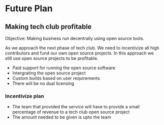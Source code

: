 # Future Plan 

## Making tech club profitable 
Objective: Making business run decentrally using open source tools. 

As we approach the next phase of tech club. We need to incentivize all high contributors and fund our own open source projects. 
In this approach we still use open source projects to be profitable.
- Paid support for running the open source software 
- Intergrating the open source project 
- Custom builds based on user requirements 
- There will be no dual licensing

### Incentivize plan 
- The team that provided the service will have to provide a small percentage of revenue to a tech club open source project 
- The amount needed to be given is upto the team 
